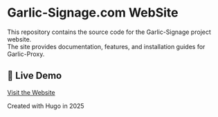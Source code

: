 # Garlic-Signage.com WebSite

This repository contains the source code for the Garlic-Signage project website.  
The site provides documentation, features, and installation guides for Garlic-Proxy.

## 🚀 Live Demo
[Visit the Website](https://garlic-signage.com)

Created with Hugo in 2025